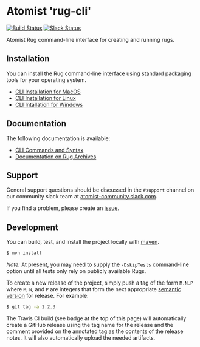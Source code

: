 # Atomist 'rug-cli'

[![Build Status](https://travis-ci.org/atomist/rug-cli.svg?branch=master)](https://travis-ci.org/atomist/rug-cli)
[![Slack Status](https://join.atomist.com/badge.svg)](https://join.atomist.com/)

Atomist Rug command-line interface for creating and running rugs.

## Installation

You can install the Rug command-line interface using standard
packaging tools for your operating system.

*   [CLI Installation for MacOS](https://github.com/atomist/homebrew-tap)
*   [CLI Installation for Linux](https://github.com/atomist/rug-cli/blob/master/docs/install-linux.md)
*   [CLI Intallation for Windows](https://github.com/atomist/rug-cli/blob/master/docs/install-windows.md)

## Documentation

The following documentation is available:

*   [CLI Commands and Syntax](https://github.com/atomist/rug-cli/blob/master/docs/rug-cli.md)
*   [Documentation on Rug Archives](https://github.com/atomist/rug-cli/blob/master/docs/rug-archives.md)

## Support

General support questions should be discussed in the `#support`
channel on our community slack team
at [atomist-community.slack.com](https://join.atomist.com).

If you find a problem, please create an [issue][].

[issue]: https://github.com/atomist/rug-cli/issues

## Development

You can build, test, and install the project locally with [maven][].

[maven]: https://maven.apache.org/

```sh
$ mvn install
```

*Note:* At present, you may need to supply the `-DskipTests`
command-line option until all tests only rely on publicly available
Rugs.

To create a new release of the project, simply push a tag of the form
`M.N.P` where `M`, `N`, and `P` are integers that form the next
appropriate [semantic version][semver] for release.  For example:

```sh
$ git tag -a 1.2.3
```

The Travis CI build (see badge at the top of this page) will
automatically create a GitHub release using the tag name for the
release and the comment provided on the annotated tag as the contents
of the release notes.  It will also automatically upload the needed
artifacts.

[semver]: http://semver.org
